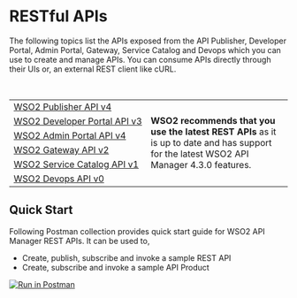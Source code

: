 # RESTful APIs

The following topics list the APIs exposed from the API Publisher, Developer Portal, Admin Portal, Gateway, Service Catalog and Devops which you can use to create and manage APIs. You can consume APIs directly through their UIs or, an external REST client like cURL.

<br>
<table>
  <tr>
    <td nowrap="true"><a href="{{base_path}}/reference/product-apis/publisher-apis/publisher-v4/publisher-v4/">WSO2 Publisher API v4</a></td>
    <td rowspan="6" class="md-typeset__td"><b>WSO2 recommends that you use the latest REST APIs</b> as it is up to date and has support for the latest WSO2 API Manager 4.3.0 features.</td>
  </tr>
  <tr>
    <td nowrap="true"><a href="{{base_path}}/reference/product-apis/devportal-apis/devportal-v3/devportal-v3/">WSO2 Developer Portal API v3</a></td>
  </tr>
   <tr>
    <td nowrap="true"><a href="{{base_path}}/reference/product-apis/admin-apis/admin-v4/admin-v4/">WSO2 Admin Portal API v4</a></td>
  </tr>
  <tr>
    <td nowrap="true"><a href="{{base_path}}/reference/product-apis/gateway-apis/gateway-v2/gateway-v2/">WSO2 Gateway API v2</a></td>
  </tr>
  <tr>
    <td nowrap="true"><a href="{{base_path}}/reference/product-apis/service-catalog-apis/service-catalog-v1/service-catalog-v1/">WSO2 Service Catalog API v1</a></td>
  </tr>
  <tr>
    <td nowrap="true"><a href="{{base_path}}/reference/product-apis/devops-apis/devops-v0/devops-v0/">WSO2 Devops API v0</a></td>
  </tr>
</table>


## Quick Start

Following Postman collection provides quick start guide for WSO2 API Manager REST APIs. It can be used to,
 
 * Create, publish, subscribe and invoke a sample REST API
 * Create, subscribe and invoke a sample API Product 

[![Run in Postman](https://run.pstmn.io/button.svg)](https://app.getpostman.com/run-collection/25611032-aa201bbc-7bdf-4e2c-afeb-d5494ef50f91)
